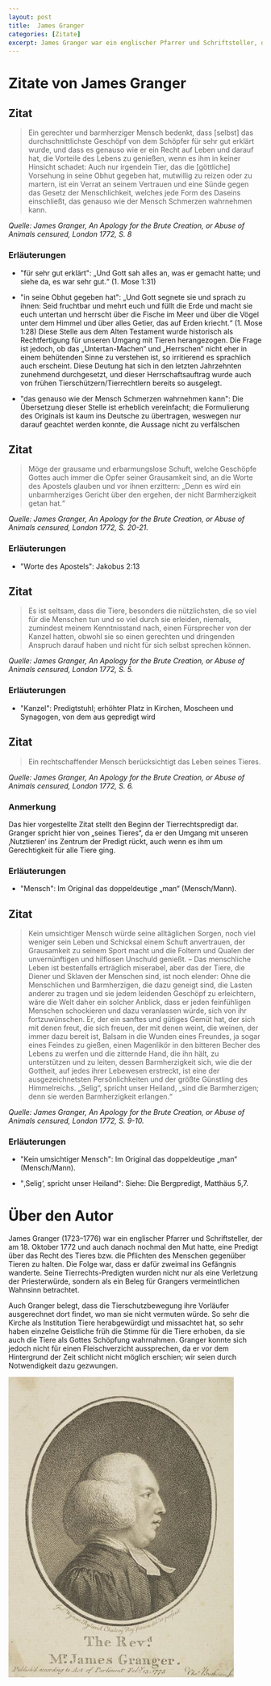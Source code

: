 ```yaml
---
layout: post
title:  James Granger
categories: [Zitate]
excerpt: James Granger war ein englischer Pfarrer und Schriftsteller, der am 18. Oktober 1772 und auch danach nochmal den Mut hatte, eine Predigt über das Recht des Tieres bzw. die Pflichten des Menschen gegenüber Tieren zu halten.
---
```


# Zitate von James Granger

## Zitat

> Ein gerechter und barmherziger Mensch bedenkt, dass [selbst] das durchschnittlichste Geschöpf von dem Schöpfer für sehr gut erklärt wurde, und dass es genauso wie er ein Recht auf Leben und darauf hat, die Vorteile des Lebens zu genießen, wenn es ihm in keiner Hinsicht schadet: Auch nur irgendein Tier, das die [göttliche] Vorsehung in seine Obhut gegeben hat, mutwillig zu reizen oder zu martern, ist ein Verrat an seinem Vertrauen und eine Sünde gegen das Gesetz der Menschlichkeit, welches jede Form des Daseins einschließt, das genauso wie der Mensch Schmerzen wahrnehmen kann. 

_Quelle: James Granger, An Apology for the Brute Creation, or Abuse of Animals censured, London 1772, S. 8_

### Erläuterungen

* "für sehr gut erklärt": „Und Gott sah alles an, was er gemacht hatte; und siehe da, es war sehr gut.“ (1. Mose 1:31)

* "in seine Obhut gegeben hat": „Und Gott segnete sie und sprach zu ihnen: Seid fruchtbar und mehrt euch und füllt die Erde und macht sie euch untertan und herrscht über die Fische im Meer und über die Vögel unter dem Himmel und über alles Getier, das auf Erden kriecht.“ (1. Mose 1:28) Diese Stelle aus dem Alten Testament wurde historisch als Rechtfertigung für unseren Umgang mit Tieren herangezogen. Die Frage ist jedoch, ob das „Untertan-Machen“ und „Herrschen“ nicht eher in einem behütenden Sinne zu verstehen ist, so irritierend es sprachlich auch erscheint. Diese Deutung hat sich in den letzten Jahrzehnten zunehmend durchgesetzt, und dieser Herrschaftsauftrag wurde auch von frühen Tierschützern/Tierrechtlern bereits so ausgelegt.

* "das genauso wie der Mensch Schmerzen wahrnehmen kann": Die Übersetzung dieser Stelle ist erheblich vereinfacht; die Formulierung des Originals ist kaum ins Deutsche zu übertragen, weswegen nur darauf geachtet werden konnte, die Aussage nicht zu verfälschen

## Zitat

> Möge der grausame und erbarmungslose Schuft, welche Geschöpfe Gottes auch immer die Opfer
seiner Grausamkeit sind, an die Worte des Apostels glauben und vor ihnen erzittern: „Denn es wird
ein unbarmherziges Gericht über den ergehen, der nicht Barmherzigkeit getan hat.“

_Quelle: James Granger, An Apology for the Brute Creation, or Abuse of Animals censured, London 1772, S. 20-21._

### Erläuterungen

* "Worte des Apostels": Jakobus 2:13

## Zitat

> Es ist seltsam, dass die Tiere, besonders die nützlichsten, die so viel für die Menschen tun und so viel durch sie erleiden, niemals, zumindest meinem Kenntnisstand nach, einen Fürsprecher von der Kanzel hatten, obwohl sie so einen gerechten und dringenden Anspruch darauf haben und nicht für sich selbst sprechen können.

_Quelle: James Granger, An Apology for the Brute Creation, or Abuse of Animals censured, London 1772, S. 5._

### Erläuterungen

* "Kanzel": Predigtstuhl; erhöhter Platz in Kirchen, Moscheen und Synagogen, von dem aus gepredigt wird

## Zitat

> Ein rechtschaffender Mensch berücksichtigt das Leben seines Tieres.

_Quelle: James Granger, An Apology for the Brute Creation, or Abuse of Animals censured, London 1772, S. 6._

### Anmerkung 
Das hier vorgestellte Zitat stellt den Beginn der Tierrechtspredigt dar. Granger spricht hier von „seines Tieres“, da er den Umgang mit unseren ‚Nutztieren‘ ins Zentrum der Predigt rückt, auch wenn es ihm um Gerechtigkeit für alle Tiere ging.

### Erläuterungen
* "Mensch": Im Original das doppeldeutige „man“ (Mensch/Mann).


## Zitat

> Kein umsichtiger Mensch würde seine alltäglichen Sorgen, noch viel weniger sein Leben und Schicksal einem Schuft anvertrauen, der Grausamkeit zu seinem Sport macht und die Foltern und Qualen der unvernünftigen und hilflosen Unschuld genießt. – Das menschliche Leben ist bestenfalls erträglich miserabel, aber das der Tiere, die Diener und Sklaven der Menschen sind, ist noch elender: Ohne die Menschlichen und Barmherzigen, die dazu geneigt sind, die Lasten anderer zu tragen und sie jedem leidenden Geschöpf zu erleichtern, wäre die Welt daher ein solcher Anblick, dass er jeden feinfühligen Menschen schockieren und dazu veranlassen würde, sich von ihr fortzuwünschen. Er, der ein sanftes und gütiges Gemüt hat, der sich mit denen freut, die sich freuen, der mit denen weint, die weinen, der immer dazu bereit ist, Balsam in die Wunden eines Freundes, ja sogar eines Feindes zu gießen, einen Magenlikör in den bitteren Becher des Lebens zu werfen und die zitternde Hand, die ihn hält, zu unterstützen und zu leiten, dessen Barmherzigkeit sich, wie die der Gottheit, auf jedes ihrer Lebewesen erstreckt, ist eine der ausgezeichnetsten Persönlichkeiten und der größte Günstling des Himmelreichs. „Selig“, spricht unser Heiland, „sind die Barmherzigen; denn sie werden Barmherzigkeit erlangen.“

_Quelle: James Granger, An Apology for the Brute Creation, or Abuse of Animals censured, London 1772, S. 9-10._

### Erläuterungen

* "Kein umsichtiger Mensch": Im Original das doppeldeutige „man“ (Mensch/Mann).

* "‚Selig‘, spricht unser Heiland": Siehe: Die Bergpredigt, Matthäus 5,7.

# Über den Autor

James Granger (1723–1776) war ein englischer Pfarrer und Schriftsteller, der am 18. Oktober 1772 und auch danach nochmal den Mut hatte, eine Predigt über das Recht des Tieres bzw. die Pflichten des Menschen gegenüber Tieren zu halten. Die Folge war, dass er dafür zweimal ins Gefängnis wanderte. Seine Tierrechts-Predigten wurden nicht nur als eine Verletzung der Priesterwürde, sondern als ein Beleg für Grangers vermeintlichen Wahnsinn betrachtet.

Auch Granger belegt, dass die Tierschutzbewegung ihre Vorläufer ausgerechnet dort findet, wo man sie nicht vermuten würde. So sehr die Kirche als Institution Tiere herabgewürdigt und missachtet hat, so sehr haben einzelne Geistliche früh die Stimme für die Tiere erhoben, da sie auch die Tiere als Gottes Schöpfung wahrnahmen. Granger konnte sich jedoch nicht für einen Fleischverzicht aussprechen, da er vor dem Hintergrund der Zeit schlicht nicht möglich erschien; wir seien durch Notwendigkeit dazu gezwungen.

![Portait James Granger](/images/James_Granger_1775.jpg)
